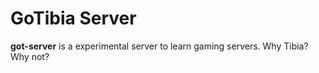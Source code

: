 # GoTibia Server

__got-server__ is a experimental server to learn gaming servers. Why Tibia? Why not?